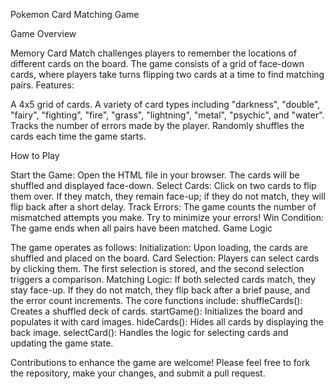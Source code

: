 Pokemon Card Matching Game

Game Overview

Memory Card Match challenges players to remember the locations of different cards on the board. The game consists of a grid of face-down cards, where players take turns flipping two cards at a time to find matching pairs.
Features:

A 4x5 grid of cards.
A variety of card types including "darkness", "double", "fairy", "fighting", "fire", "grass", "lightning", "metal", "psychic", and "water".
Tracks the number of errors made by the player.
Randomly shuffles the cards each time the game starts.

How to Play

Start the Game: Open the HTML file in your browser. The cards will be shuffled and displayed face-down.
Select Cards: Click on two cards to flip them over. If they match, they remain face-up; if they do not match, they will flip back after a short delay.
Track Errors: The game counts the number of mismatched attempts you make. Try to minimize your errors!
Win Condition: The game ends when all pairs have been matched.
Game Logic

The game operates as follows:
Initialization: Upon loading, the cards are shuffled and placed on the board.
Card Selection: Players can select cards by clicking them. The first selection is stored, and the second selection triggers a comparison.
Matching Logic: If both selected cards match, they stay face-up. If they do not match, they flip back after a brief pause, and the error count increments.
The core functions include:
shuffleCards(): Creates a shuffled deck of cards.
startGame(): Initializes the board and populates it with card images.
hideCards(): Hides all cards by displaying the back image.
selectCard(): Handles the logic for selecting cards and updating the game state.


Contributions to enhance the game are welcome! Please feel free to fork the repository, make your changes, and submit a pull request.
